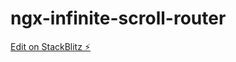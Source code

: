 # ngx-infinite-scroll-router

[Edit on StackBlitz ⚡️](https://stackblitz.com/edit/ngx-infinite-scroll-router)